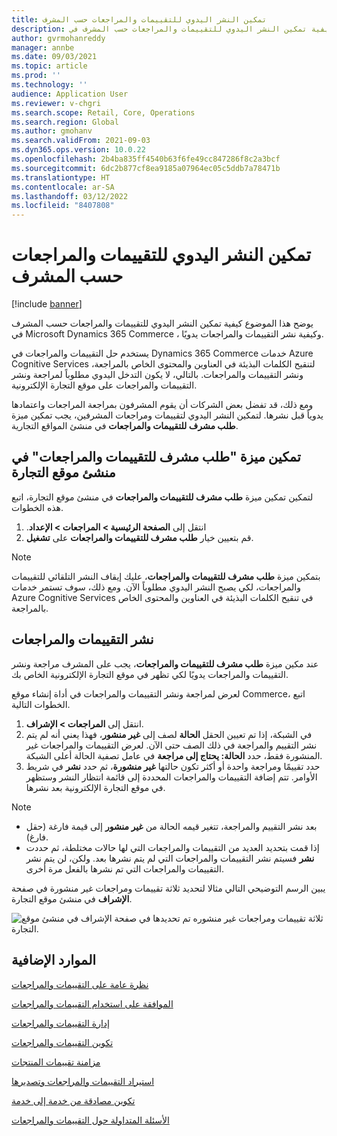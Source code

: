 ```yaml
---
title: تمكين النشر اليدوي للتقييمات والمراجعات حسب المشرف
description: يوضح هذا الموضوع كيفية تمكين النشر اليدوي للتقييمات والمراجعات حسب المشرف في Microsoft Dynamics 365 Commerce ، وكيفية نشر التقييمات والمراجعات يدويًا.
author: gvrmohanreddy
manager: annbe
ms.date: 09/03/2021
ms.topic: article
ms.prod: ''
ms.technology: ''
audience: Application User
ms.reviewer: v-chgri
ms.search.scope: Retail, Core, Operations
ms.search.region: Global
ms.author: gmohanv
ms.search.validFrom: 2021-09-03
ms.dyn365.ops.version: 10.0.22
ms.openlocfilehash: 2b4ba835ff4540b63f6fe49cc847286f8c2a3bcf
ms.sourcegitcommit: 6dc2b877cf8ea9185a07964ec05c5ddb7a78471b
ms.translationtype: HT
ms.contentlocale: ar-SA
ms.lasthandoff: 03/12/2022
ms.locfileid: "8407808"
---
```

# <a name="enable-manual-publishing-of-ratings-and-reviews-by-a-moderator"></a>تمكين النشر اليدوي للتقييمات والمراجعات حسب المشرف

[!include [banner](includes/banner.md)]

يوضح هذا الموضوع كيفية تمكين النشر اليدوي للتقييمات والمراجعات حسب المشرف في Microsoft Dynamics 365 Commerce ، وكيفية نشر التقييمات والمراجعات يدويًا.

يستخدم حل التقييمات والمراجعات في Dynamics 365 Commerce خدمات Azure Cognitive Services لتنقيح الكلمات البذيئة في العناوين والمحتوى الخاص بالمراجعة، ونشر التقييمات والمراجعات. بالتالي، لا يكون التدخل اليدوي مطلوباً لمراجعة ونشر التقييمات والمراجعات على موقع التجارة الإلكترونية.

ومع ذلك، قد تفضل بعض الشركات أن يقوم المشرفون بمراجعة المراجعات واعتمادها يدوياً قبل نشرها. لتمكين النشر اليدوي لتقييمات ومراجعات المشرفين، يجب تمكين ميزة **طلب مشرف للتقييمات والمراجعات** في منشئ المواقع التجارية.

## <a name="enable-the-require-moderator-for-ratings-and-reviews-feature-in-commerce-site-builder"></a>تمكين ميزة "طلب مشرف للتقييمات والمراجعات" في منشئ موقع التجارة

لتمكين تمكين ميزة **طلب مشرف للتقييمات والمراجعات** في منشئ موقع التجارة، اتبع هذه الخطوات.

1. انتقل إلى **الصفحة الرئيسية‬ \> المراجعات \> ‏‫الإعداد**.
1. قم بتعيين خيار **طلب مشرف للتقييمات والمراجعات** على **تشغيل**.

> [!NOTE]
> بتمكين ميزة **طلب مشرف للتقييمات والمراجعات**، عليك إيقاف النشر التلقائي للتقييمات والمراجعات، لكي يصبح النشر اليدوي مطلوباً الآن. ومع ذلك، سوف تستمر خدمات Azure Cognitive Services في تنقيح الكلمات البذيئة في العناوين والمحتوى الخاص بالمراجعة.

<!--![Require moderator for ratings and reviews setting in Commerce site builder.](media/Ratings-reviews-settings-human-moderation.png)-->

## <a name="publish-ratings-and-reviews"></a>نشر التقييمات والمراجعات

عند مكين ميزة **طلب مشرف للتقييمات والمراجعات**، يجب على المشرف مراجعة ونشر التقييمات والمراجعات يدويًا لكي تظهر في موقع التجارة الإلكترونية الخاص بك.

لعرض لمراجعة ونشر التقييمات والمراجعات في أداة إنشاء موقع Commerce، اتبع الخطوات التالية.

1. انتقل إلى **المراجعات \> الإشراف**.
1. في الشبكة، إذا تم تعيين الحقل **الحالة** لصف إلى **غير منشور**، فهذا يعني أنه لم يتم نشر التقييم والمراجعة في ذلك الصف حتى الآن. لعرض التقييمات والمراجعات غير المنشورة فقط، حدد **الحالة: يحتاج إلى مراجعة** في عامل تصفية الحالة أعلى الشبكة.
1. حدد تقييمًا ومراجعة واحدة أو أكثر تكون حالتها **غير منشورة**، ثم حدد **نشر** في شريط الأوامر. تتم إضافة التقييمات والمراجعات المحددة إلى قائمة انتظار النشر وستظهر في موقع التجارة الإلكترونية بعد نشرها.

> [!NOTE]
> - بعد نشر التقييم والمراجعة، تتغير قيمه الحالة من **غير منشور** إلى قيمة فارغة (حقل فارغ).
> - إذا قمت بتحديد العديد من التقييمات والمراجعات التي لها حالات مختلطة، ثم حددت **نشر** فسيتم نشر التقييمات والمراجعات التي لم يتم نشرها بعد. ولكن، لن يتم نشر التقييمات والمراجعات التي تم نشرها بالفعل مرة أخرى.

يبين الرسم التوضيحي التالي مثالا لتحديد ثلاثة تقييمات ومراجعات غير منشورة في صفحة **الإشراف** في منشئ موقع التجارة.

![ثلاثة تقييمات ومراجعات غير منشوره تم تحديدها في صفحة الإشراف في منشئ موقع التجارة.](media/Ratings-reviews-publishing-reviews.png)

<!--![Dynamics 365 Commerce - Ratings and Review configuration 2](media/Ratings-reviews-published-reviews.png)-->
<!--![Status filter](media/Ratings-reviews-published-reviews-status-filter.png)-->

## <a name="additional-resources"></a>الموارد الإضافية

[نظرة عامة على التقييمات والمراجعات](ratings-reviews-overview.md)

[الموافقة على استخدام التقييمات والمراجعات](opt-in-ratings-reviews.md)

[إدارة التقييمات والمراجعات](manage-reviews.md)

[تكوين التقييمات والمراجعات](configure-ratings-reviews.md)

[مزامنة تقييمات المنتجات](sync-product-ratings.md)

[استيراد التقييمات والمراجعات وتصديرها](import-export-reviews.md)

[تكوين مصادقة من خدمة إلى خدمة](service-to-service-auth.md)

[الأسئلة المتداولة حول التقييمات والمراجعات](ratings-reviews-faq.md)
